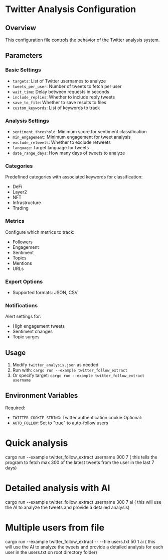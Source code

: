 # Twitter Analysis Configuration

## Overview
This configuration file controls the behavior of the Twitter analysis system.

## Parameters

### Basic Settings
- `targets`: List of Twitter usernames to analyze
- `tweets_per_user`: Number of tweets to fetch per user
- `wait_time`: Delay between requests in seconds
- `include_replies`: Whether to include reply tweets
- `save_to_file`: Whether to save results to files
- `custom_keywords`: List of keywords to track

### Analysis Settings
- `sentiment_threshold`: Minimum score for sentiment classification
- `min_engagement`: Minimum engagement for tweet analysis
- `exclude_retweets`: Whether to exclude retweets
- `language`: Target language for tweets
- `date_range_days`: How many days of tweets to analyze

### Categories
Predefined categories with associated keywords for classification:
- DeFi
- Layer2
- NFT
- Infrastructure
- Trading

### Metrics
Configure which metrics to track:
- Followers
- Engagement
- Sentiment
- Topics
- Mentions
- URLs

### Export Options
- Supported formats: JSON, CSV

### Notifications
Alert settings for:
- High engagement tweets
- Sentiment changes
- Topic surges

## Usage
1. Modify `twitter_analysis.json` as needed
2. Run with: `cargo run --example twitter_follow_extract`
3. Or specify target: `cargo run --example twitter_follow_extract username`

## Environment Variables
Required:
- `TWITTER_COOKIE_STRING`: Twitter authentication cookie
Optional:
- `AUTO_FOLLOW`: Set to "true" to auto-follow users 

# Quick analysis
cargo run --example twitter_follow_extract username 300 7 ( this tells the program to fetch max 300 of the latest tweets from the user in the last 7 days)

# Detailed analysis with AI
cargo run --example twitter_follow_extract username 300 7 ai ( this will use the AI to analyze the tweets and provide a detailed analysis)

# Multiple users from file
cargo run --example twitter_follow_extract -- --file users.txt 50 1 ai ( this will use the AI to analyze the tweets and provide a detailed analysis for each user in the users.txt on root directory folder)